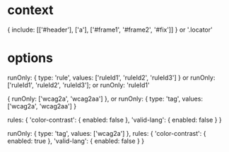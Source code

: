# context 

{
include: [['#header'], ['a'], ['#frame1', '#frame2', '#fix']]
}
or
'.locator'

# options

runOnly: {
type: 'rule',
values: ['ruleId1', 'ruleId2', 'ruleId3']
}
or
runOnly: ['ruleId1', 'ruleId2', 'ruleId3'];
or
runOnly: 'ruleId1'

{
runOnly: ['wcag2a', 'wcag2aa']
},
or
runOnly: {
type: 'tag',
values: ['wcag2a', 'wcag2aa']
}

rules: {
'color-contrast': { enabled: false },
'valid-lang': { enabled: false }
}

runOnly: {
type: 'tag',
values: ['wcag2a']
},
rules: {
'color-contrast': { enabled: true },
'valid-lang': { enabled: false }
}
